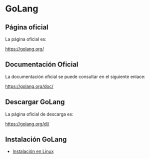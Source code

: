 # GoLang

## Página oficial

La página oficial es:

https://golang.org/

## Documentación Oficial

La documentación oficial se puede consultar en el siguiente enlace:

https://golang.org/doc/

## Descargar GoLang

La página oficial de descarga es:

https://golang.org/dl/


## Instalación GoLang

* [Instalación en Linux](Documentation/es/Tools/GoLang/installation/linux_installation.es-ES.md)
